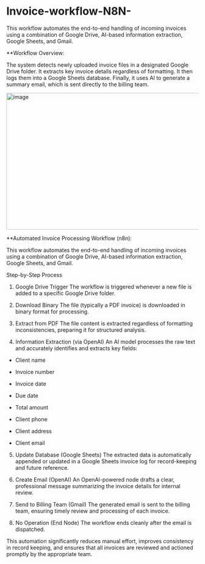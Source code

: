 # Invoice-workflow-N8N-
This workflow automates the end-to-end handling of incoming invoices using a combination of Google Drive, AI-based information extraction, Google Sheets, and Gmail.

**Workflow Overview:

The system detects newly uploaded invoice files in a designated Google Drive folder. It extracts key invoice details regardless of formatting. It then logs them into a Google Sheets database. Finally, it uses AI to generate a summary email, which is sent directly to the billing team.

<img width="1298" height="358" alt="image" src="https://github.com/user-attachments/assets/e8e78e79-e4b7-4482-9472-461d12b8ca28" />


**Automated Invoice Processing Workflow (n8n):

This workflow automates the end-to-end handling of incoming invoices using a combination of Google Drive, AI-based information extraction, Google Sheets, and Gmail.


Step-by-Step Process
1. Google Drive Trigger
The workflow is triggered whenever a new file is added to a specific Google Drive folder.

2. Download Binary
The file (typically a PDF invoice) is downloaded in binary format for processing.

3. Extract from PDF
The file content is extracted regardless of formatting inconsistencies, preparing it for structured analysis.

4. Information Extraction (via OpenAI)
An AI model processes the raw text and accurately identifies and extracts key fields:

- Client name

- Invoice number

- Invoice date

- Due date

- Total amount

- Client phone

- Client address

- Client email

5. Update Database (Google Sheets)
The extracted data is automatically appended or updated in a Google Sheets invoice log for record-keeping and future reference.

6. Create Email (OpenAI)
An OpenAI-powered node drafts a clear, professional message summarizing the invoice details for internal review.

7. Send to Billing Team (Gmail)
The generated email is sent to the billing team, ensuring timely review and processing of each invoice.

8. No Operation (End Node)
The workflow ends cleanly after the email is dispatched.

This automation significantly reduces manual effort, improves consistency in record keeping, and ensures that all invoices are reviewed and actioned promptly by the appropriate team.

